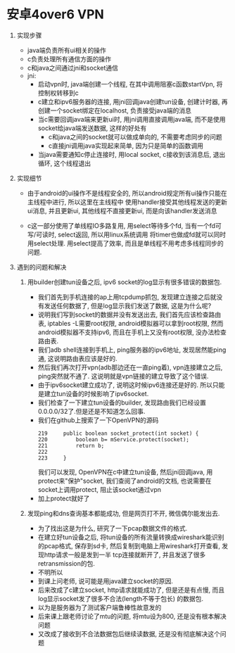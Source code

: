 # 安卓4over6 VPN

1. 实现步骤
    - java端负责所有ui相关的操作
    - c负责处理所有通信方面的操作
    - c和java之间通过jni和socket通信
    - jni: 
        - 启动vpn时, java端创建一个线程, 在其中调用阻塞c函数startVpn, 将控制权转移到c
        - c建立和ipv6服务器的连接, 用jni回调java创建tun设备, 创建计时器, 再创建一个socket绑定在localhost, 负责接受java端的消息
        - 当c需要回调java端来更新ui时, 用jni调用直接调用java端, 而不是使用socket给java端发送数据, 这样的好处有
            - c和java之间的socket就可以做成单向的, 不需要考虑同步的问题
            - c直接jni调用java实现起来简单, 因为只是简单的函数调用
        - 当java需要通知c停止连接时, 用local socket, c接收到该消息后, 退出循环, 这个线程退出
 
2. 实现细节
    - 由于android的ui操作不是线程安全的, 所以android规定所有ui操作只能在主线程中进行, 所以这里在主线程中
    使用handler接受其他线程发送的更新ui消息, 并且更新ui, 其他线程不直接更新ui, 而是向该handler发送消息
    
    - c这一部分使用了单线程IO多路复用, 用select等待多个fd, 当有一个fd可写/可读时, select返回, 所以用linux系统调用
    将timer也做成fd就可以同时用select处理. 用select提高了效率, 而且是单线程不用考虑多线程同步的问题.
    
3. 遇到的问题和解决
    1. 用builder创建tun设备之后, ipv6 socket的log显示有很多错误的数据包.
        - 我们首先到手机连接的ap上用tcpdump抓包, 发现建立连接之后就没有发送任何数据了,
        但是log显示我们发送了数据, 这是为什么呢?
        - 说明我们写到socket的数据并没有发送出去, 我们首先应该检查路由表, iptables -L需要root权限, android模拟器可以拿到root权限,
        然而android模拟器不支持ipv6, 而且在手机上又没有root权限, 没办法检查路由表.
        - 我们adb shell连接到手机上, ping服务器的ipv6地址, 发现居然能ping通, 这说明路由表应该是好的.
        - 然后我们再次打开vpn(adb那边还在一直ping着), vpn连接建立之后, ping突然就不通了. 这说明就是vpn链接的建立导致了这个错误.
        - 由于ipv6socket建立成功了, 说明这时候ipv6连接还是好的. 所以只能是建立tun设备的时候影响了ipv6socket.
        - 我们检查了一下建立tun设备的builder, 发现路由我们已经设置0.0.0.0/32了.但是还是不知道怎么回事.
        - 我们在github上搜索了一下OpenVPN的源码
            ```
            219     public boolean socket_protect(int socket) {
            220			boolean b= mService.protect(socket);
            221			return b;
            222	
            223		}
            ```
          我们可以发现, OpenVPN在c中建立tun设备, 然后jni回调java, 用protect来"保护"socket,
          我们查阅了android的文档, 也说需要在socket上调用protect, 阻止该socket通过vpn
        - 加上protect就好了
    
    2. 发现ping和dns查询基本都能成功, 但是网页打不开, 微信偶尔能发出去.
        - 为了找出这是为什么, 研究了一下pcap数据文件的格式.
        - 在建立好tun设备之后, 将tun设备的所有流量转换成wireshark能识别的pcap格式, 保存到sd卡, 
        然后复制到电脑上用wireshark打开查看, 发现http请求一般是发到一半
        tcp连接就断开了, 并且发送了很多retransmission的包.
        - 不明所以
        - 到课上问老师, 说可能是用java建立socket的原因.
        - 后来改成了c建立socket, http请求就能成功了, 但是还是有点慢, 而且log显示socket发了很多不合法(length不等于包长)
        的数据包. 
        - 以为是服务器为了测试客户端鲁棒性故意发的
        - 后来课上跟老师讨论了mtu的问题, 将mtu设为800, 还是没有根本解决问题
        - 又改成了接收到不合法数据包后继续读数据, 还是没有彻底解决这个问题    
